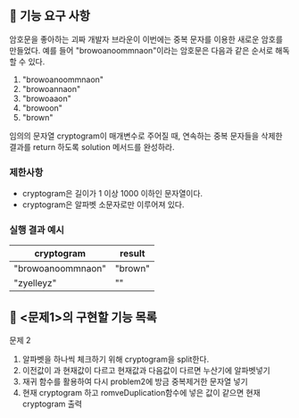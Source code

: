 ## 🚀 기능 요구 사항

암호문을 좋아하는 괴짜 개발자 브라운이 이번에는 중복 문자를 이용한 새로운 암호를 만들었다. 예를 들어 "browoanoommnaon"이라는 암호문은 다음과 같은 순서로 해독할 수 있다.

1. "browoanoommnaon"
2. "browoannaon"
3. "browoaaon"
4. "browoon"
5. "brown"

임의의 문자열 cryptogram이 매개변수로 주어질 때, 연속하는 중복 문자들을 삭제한 결과를 return 하도록 solution 메서드를 완성하라.

### 제한사항

- cryptogram은 길이가 1 이상 1000 이하인 문자열이다.
- cryptogram은 알파벳 소문자로만 이루어져 있다.

### 실행 결과 예시

| cryptogram        | result  |
| ----------------- | ------- |
| "browoanoommnaon" | "brown" |
| "zyelleyz"        | ""      |

## 🎯 <문제1>의 구현할 기능 목록

문제 2

1. 알파벳을 하나씩 체크하기 위해 cryptogram을 split한다.
2. 이전값이 과 현재값이 다르고 현재값과 다음값이 다르면 누산기에 알파벳넣기
3. 재귀 함수를 활용하여 다시 problem2에 방금 중복제거한 문자열 넣기
4. 현재 cryptogram 하고 romveDuplication함수에 넣은 값이 같으면 현재 cryptogram 출력
